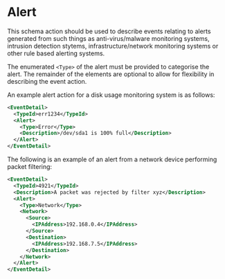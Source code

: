 # Alert
This schema action should be used to describe events relating to alerts generated from such things as anti-virus/malware monitoring systems, intrusion detection stytems, infrastructure/network monitoring systems or other rule based alerting systems.

The enumerated `<Type>` of the alert must be provided to categorise the alert.  The remainder of the elements are optional to allow for flexibility in describing the event action.

An example alert action for a disk usage monitoring system is as follows:

```xml
<EventDetail>
  <TypeId>err1234</TypeId>
  <Alert>
    <Type>Error</Type>
    <Description>/dev/sda1 is 100% full</Description>
  </Alert>
</EventDetail>
```

The following is an example of an alert from a network device performing packet filtering:
```xml
<EventDetail>
  <TypeId>4921</TypeId>
  <Description>A packet was rejected by filter xyz</Description>
  <Alert>
    <Type>Network</Type>
    <Network>
      <Source>
        <IPAddress>192.168.0.4</IPAddress>
      </Source>
      <Destination>
        <IPAddress>192.168.7.5</IPAddress>
      </Destination>
    </Network>
  </Alert>
</EventDetail>
```
